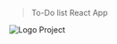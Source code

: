 > To-Do list React App

![Logo Project](https://icon-library.net/images/todo-list-icon/todo-list-icon-15.jpg)